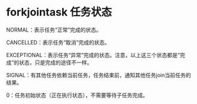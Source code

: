 # forkjointask 任务状态

NORMAL：表示任务“正常”完成的状态。

CANCELLED：表示任务“取消”完成的状态。

EXCEPTIONAL：表示任务“异常”完成的状态。注意，以上这三个状态都是“完成”的状态，只是完成的途径不一样。

SIGNAL：有其他任务依赖当前任务，任务结束前，通知其他任务join当前任务的结果。

0：任务初始状态（正在执行状态），不需要等待子任务完成。

